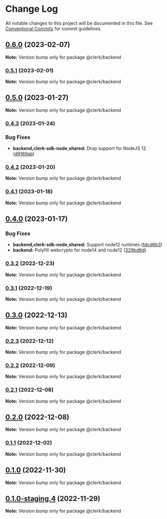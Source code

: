 # Change Log

All notable changes to this project will be documented in this file.
See [Conventional Commits](https://conventionalcommits.org) for commit guidelines.

## [0.6.0](https://github.com/clerkinc/javascript/compare/@clerk/backend@0.6.0-staging.0...@clerk/backend@0.6.0) (2023-02-07)

**Note:** Version bump only for package @clerk/backend

### [0.5.1](https://github.com/clerkinc/javascript/compare/@clerk/backend@0.5.1-staging.4...@clerk/backend@0.5.1) (2023-02-01)

**Note:** Version bump only for package @clerk/backend

## [0.5.0](https://github.com/clerkinc/javascript/compare/@clerk/backend@0.5.0-staging.2...@clerk/backend@0.5.0) (2023-01-27)

**Note:** Version bump only for package @clerk/backend

### [0.4.3](https://github.com/clerkinc/javascript/compare/@clerk/backend@0.4.3-staging.1...@clerk/backend@0.4.3) (2023-01-24)

### Bug Fixes

- **backend,clerk-sdk-node,shared:** Drop support for NodeJS 12 ([d9169ab](https://github.com/clerkinc/javascript/commit/d9169ab4873e1745d7250628f5bf8c8f7da49421))

### [0.4.2](https://github.com/clerkinc/javascript/compare/@clerk/backend@0.4.1...@clerk/backend@0.4.2) (2023-01-20)

**Note:** Version bump only for package @clerk/backend

### [0.4.1](https://github.com/clerkinc/javascript/compare/@clerk/backend@0.4.1-staging.0...@clerk/backend@0.4.1) (2023-01-18)

**Note:** Version bump only for package @clerk/backend

## [0.4.0](https://github.com/clerkinc/javascript/compare/@clerk/backend@0.4.0-staging.7...@clerk/backend@0.4.0) (2023-01-17)

### Bug Fixes

- **backend,clerk-sdk-node,shared:** Support node12 runtimes ([fdcd6b3](https://github.com/clerkinc/javascript/commit/fdcd6b3f7c61490297a5fdfa80228cbb7787b49b))
- **backend:** Polyfill webcrypto for node14 and node12 ([329bd6d](https://github.com/clerkinc/javascript/commit/329bd6d3426929e2cee06aeb04fd910b394a920f))

### [0.3.2](https://github.com/clerkinc/javascript/compare/@clerk/backend@0.3.2-staging.0...@clerk/backend@0.3.2) (2022-12-23)

**Note:** Version bump only for package @clerk/backend

### [0.3.1](https://github.com/clerkinc/javascript/compare/@clerk/backend@0.3.1-staging.1...@clerk/backend@0.3.1) (2022-12-19)

**Note:** Version bump only for package @clerk/backend

## [0.3.0](https://github.com/clerkinc/javascript/compare/@clerk/backend@0.3.0-staging.0...@clerk/backend@0.3.0) (2022-12-13)

**Note:** Version bump only for package @clerk/backend

### [0.2.3](https://github.com/clerkinc/javascript/compare/@clerk/backend@0.2.2...@clerk/backend@0.2.3) (2022-12-12)

**Note:** Version bump only for package @clerk/backend

### [0.2.2](https://github.com/clerkinc/javascript/compare/@clerk/backend@0.2.2-staging.1...@clerk/backend@0.2.2) (2022-12-09)

**Note:** Version bump only for package @clerk/backend

### [0.2.1](https://github.com/clerkinc/javascript/compare/@clerk/backend@0.2.0...@clerk/backend@0.2.1) (2022-12-08)

**Note:** Version bump only for package @clerk/backend

## [0.2.0](https://github.com/clerkinc/javascript/compare/@clerk/backend@0.2.0-staging.0...@clerk/backend@0.2.0) (2022-12-08)

**Note:** Version bump only for package @clerk/backend

### [0.1.1](https://github.com/clerkinc/javascript/compare/@clerk/backend@0.1.1-staging.0...@clerk/backend@0.1.1) (2022-12-02)

**Note:** Version bump only for package @clerk/backend

## [0.1.0](https://github.com/clerkinc/javascript/compare/@clerk/backend@0.1.0-staging.4...@clerk/backend@0.1.0) (2022-11-30)

**Note:** Version bump only for package @clerk/backend

## [0.1.0-staging.4](https://github.com/clerkinc/javascript/compare/@clerk/backend@0.1.0-staging.3...@clerk/backend@0.1.0-staging.4) (2022-11-29)

**Note:** Version bump only for package @clerk/backend
